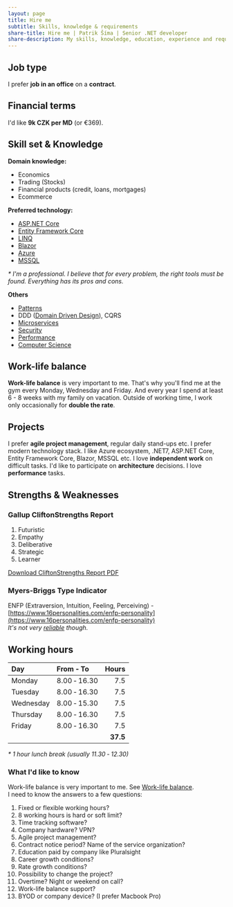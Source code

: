 ```yaml
---
layout: page
title: Hire me
subtitle: Skills, knowledge & requirements
share-title: Hire me | Patrik Šíma | Senior .NET developer
share-description: My skills, knowledge, education, experience and requirements.
---
```


## Job type ##
I prefer **job in an office** on a **contract**.

## Financial terms ##
I'd like **9k CZK per MD** (or €369).

## Skill set & Knowledge ##
**Domain knowledge:**
- Economics
- Trading (Stocks)
- Financial products (credit, loans, mortgages)
- Ecommerce

**Preferred technology:**
- [ASP.NET Core](https://docs.microsoft.com/en-us/aspnet/core/introduction-to-aspnet-core)
- [Entity Framework Core](https://docs.microsoft.com/en-us/ef/core/)
- [LINQ](https://docs.microsoft.com/en-us/dotnet/csharp/programming-guide/concepts/linq/)
- [Blazor](https://dotnet.microsoft.com/en-us/apps/aspnet/web-apps/blazor)
- [Azure](https://azure.microsoft.com/)
- [MSSQL](https://www.microsoft.com/en-us/sql-server/sql-server-2022)

_* I'm a professional. I believe that for every problem, the right tools must be found. Everything has its pros and cons._

**Others**
- [Patterns](https://refactoring.guru/design-patterns)
- DDD ([Domain Driven Design](https://martinfowler.com/tags/domain%20driven%20design.html)), CQRS
- [Microservices](https://microservices.io/index.html)
- [Security](https://www.iso.org/isoiec-27001-information-security.html)
- [Performance](https://docs.microsoft.com/en-us/aspnet/core/performance/performance-best-practices?view=aspnetcore-6.0)
- [Computer Science](https://ocw.mit.edu/search/?t=Computer%20Science)

## Work-life balance ##
**Work-life balance** is very important to me. That's why you'll find me at the gym every Monday, Wednesday and Friday.
And every year I spend at least 6 - 8 weeks with my family on vacation.
Outside of working time, I work only occasionally for **double the rate**.

## Projects ##

I prefer **agile project management**, regular daily stand-ups etc.
I prefer modern technology stack. I like Azure ecosystem, .NET7, ASP.NET Core, Entity Framework Core, Blazor, MSSQL etc.
I love **independent work** on difficult tasks.
I'd like to participate on **architecture** decisions.
I love **performance** tasks.

## Strengths & Weaknesses ##
### Gallup CliftonStrengths Report ###
1. Futuristic
2. Empathy
3. Deliberative
4. Strategic
5. Learner

[Download CliftonStrengths Report PDF](/assets/pdf/CliftonStrengths%20_%20Gallup%20Access.pdf)

### Myers-Briggs Type Indicator ###
ENFP (Extraversion, Intuition, Feeling, Perceiving) - [https://www.16personalities.com/enfp-personality](https://www.16personalities.com/enfp-personality)<br/>
_It's not very [reliable](https://en.wikipedia.org/wiki/Myers%E2%80%93Briggs_Type_Indicator) though._

## Working hours ##

| Day       | From ‐ To    |    Hours |
|:----------|:-------------|---------:|
| Monday    | 8.00 ‐ 16.30 |      7.5 |
| Tuesday   | 8.00 ‐ 16.30 |      7.5 |
| Wednesday | 8.00 ‐ 15.30 |      7.5 |
| Thursday  | 8.00 ‐ 16.30 |      7.5 |
| Friday    | 8.00 ‐ 16.30 |      7.5 |
|           |              | **37.5** |

_* 1 hour lunch break (usually 11.30 ‐ 12.30)_

### What I'd like to know ###

Work-life balance is very important to me. See [Work-life balance](#work-life-balance).<br/>
I need to know the answers to a few questions:

1. Fixed or flexible working hours?
2. 8 working hours is hard or soft limit?
3. Time tracking software?
4. Company hardware? VPN?
5. Agile project management?
6. Contract notice period? Name of the service organization?
7. Education paid by company like Pluralsight
8. Career growth conditions?
9. Rate growth conditions?
10. Possibility to change the project?
11. Overtime? Night or weekend on call?
12. Work-life balance support?
13. BYOD or company device? (I prefer Macbook Pro)